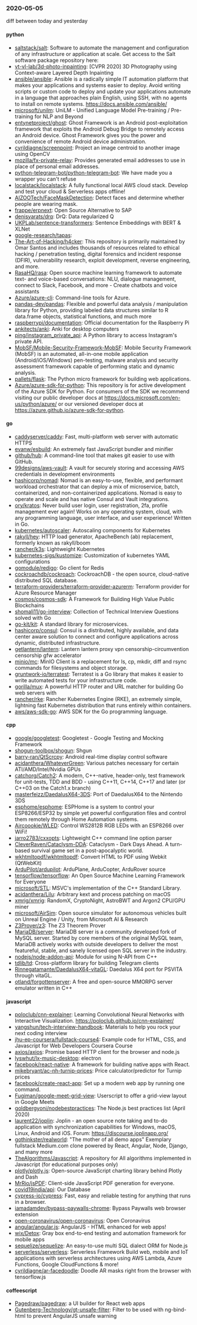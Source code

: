 ### 2020-05-05
diff between today and yesterday

#### python
* [saltstack/salt](https://github.com/saltstack/salt): Software to automate the management and configuration of any infrastructure or application at scale. Get access to the Salt software package repository here:
* [vt-vl-lab/3d-photo-inpainting](https://github.com/vt-vl-lab/3d-photo-inpainting): [CVPR 2020] 3D Photography using Context-aware Layered Depth Inpainting
* [ansible/ansible](https://github.com/ansible/ansible): Ansible is a radically simple IT automation platform that makes your applications and systems easier to deploy. Avoid writing scripts or custom code to deploy and update your applications  automate in a language that approaches plain English, using SSH, with no agents to install on remote systems. https://docs.ansible.com/ansible/
* [microsoft/unilm](https://github.com/microsoft/unilm): UniLM - Unified Language Model Pre-training / Pre-training for NLP and Beyond
* [entynetproject/ghost](https://github.com/entynetproject/ghost): Ghost Framework is an Android post-exploitation framework that exploits the Android Debug Bridge to remotely access an Android device. Ghost Framework gives you the power and convenience of remote Android device administration.
* [cyrildiagne/screenpoint](https://github.com/cyrildiagne/screenpoint): Project an image centroid to another image using OpenCV
* [mozilla/fx-private-relay](https://github.com/mozilla/fx-private-relay): Provides generated email addresses to use in place of personal email addresses.
* [python-telegram-bot/python-telegram-bot](https://github.com/python-telegram-bot/python-telegram-bot): We have made you a wrapper you can't refuse
* [localstack/localstack](https://github.com/localstack/localstack):  A fully functional local AWS cloud stack. Develop and test your cloud & Serverless apps offline!
* [AIZOOTech/FaceMaskDetection](https://github.com/AIZOOTech/FaceMaskDetection):  Detect faces and determine whether people are wearing mask.
* [frappe/erpnext](https://github.com/frappe/erpnext): Open Source Alternative to SAP
* [denisyarats/drq](https://github.com/denisyarats/drq): DrQ: Data regularized Q
* [UKPLab/sentence-transformers](https://github.com/UKPLab/sentence-transformers): Sentence Embeddings with BERT & XLNet
* [google-research/tapas](https://github.com/google-research/tapas): 
* [The-Art-of-Hacking/h4cker](https://github.com/The-Art-of-Hacking/h4cker): This repository is primarily maintained by Omar Santos and includes thousands of resources related to ethical hacking / penetration testing, digital forensics and incident response (DFIR), vulnerability research, exploit development, reverse engineering, and more.
* [RasaHQ/rasa](https://github.com/RasaHQ/rasa):  Open source machine learning framework to automate text- and voice-based conversations: NLU, dialogue management, connect to Slack, Facebook, and more - Create chatbots and voice assistants
* [Azure/azure-cli](https://github.com/Azure/azure-cli): Command-line tools for Azure.
* [pandas-dev/pandas](https://github.com/pandas-dev/pandas): Flexible and powerful data analysis / manipulation library for Python, providing labeled data structures similar to R data.frame objects, statistical functions, and much more
* [raspberrypi/documentation](https://github.com/raspberrypi/documentation): Official documentation for the Raspberry Pi
* [ankitects/anki](https://github.com/ankitects/anki): Anki for desktop computers
* [ping/instagram_private_api](https://github.com/ping/instagram_private_api): A Python library to access Instagram's private API.
* [MobSF/Mobile-Security-Framework-MobSF](https://github.com/MobSF/Mobile-Security-Framework-MobSF): Mobile Security Framework (MobSF) is an automated, all-in-one mobile application (Android/iOS/Windows) pen-testing, malware analysis and security assessment framework capable of performing static and dynamic analysis.
* [pallets/flask](https://github.com/pallets/flask): The Python micro framework for building web applications.
* [Azure/azure-sdk-for-python](https://github.com/Azure/azure-sdk-for-python): This repository is for active development of the Azure SDK for Python. For consumers of the SDK we recommend visiting our public developer docs at https://docs.microsoft.com/en-us/python/azure/ or our versioned developer docs at https://azure.github.io/azure-sdk-for-python.

#### go
* [caddyserver/caddy](https://github.com/caddyserver/caddy): Fast, multi-platform web server with automatic HTTPS
* [evanw/esbuild](https://github.com/evanw/esbuild): An extremely fast JavaScript bundler and minifier
* [github/hub](https://github.com/github/hub): A command-line tool that makes git easier to use with GitHub.
* [99designs/aws-vault](https://github.com/99designs/aws-vault): A vault for securely storing and accessing AWS credentials in development environments
* [hashicorp/nomad](https://github.com/hashicorp/nomad): Nomad is an easy-to-use, flexible, and performant workload orchestrator that can deploy a mix of microservice, batch, containerized, and non-containerized applications. Nomad is easy to operate and scale and has native Consul and Vault integrations.
* [ory/kratos](https://github.com/ory/kratos): Never build user login, user registration, 2fa, profile management ever again! Works on any operating system, cloud, with any programming language, user interface, and user experience! Written in Go.
* [kubernetes/autoscaler](https://github.com/kubernetes/autoscaler): Autoscaling components for Kubernetes
* [rakyll/hey](https://github.com/rakyll/hey): HTTP load generator, ApacheBench (ab) replacement, formerly known as rakyll/boom
* [rancher/k3s](https://github.com/rancher/k3s): Lightweight Kubernetes
* [kubernetes-sigs/kustomize](https://github.com/kubernetes-sigs/kustomize): Customization of kubernetes YAML configurations
* [gomodule/redigo](https://github.com/gomodule/redigo): Go client for Redis
* [cockroachdb/cockroach](https://github.com/cockroachdb/cockroach): CockroachDB - the open source, cloud-native distributed SQL database.
* [terraform-providers/terraform-provider-azurerm](https://github.com/terraform-providers/terraform-provider-azurerm): Terraform provider for Azure Resource Manager
* [cosmos/cosmos-sdk](https://github.com/cosmos/cosmos-sdk):  A Framework for Building High Value Public Blockchains 
* [shomali11/go-interview](https://github.com/shomali11/go-interview): Collection of Technical Interview Questions solved with Go
* [go-kit/kit](https://github.com/go-kit/kit): A standard library for microservices.
* [hashicorp/consul](https://github.com/hashicorp/consul): Consul is a distributed, highly available, and data center aware solution to connect and configure applications across dynamic, distributed infrastructure.
* [getlantern/lantern](https://github.com/getlantern/lantern): Lantern         lantern proxy vpn censorship-circumvention censorship gfw accelerator
* [minio/mc](https://github.com/minio/mc): MinIO Client is a replacement for ls, cp, mkdir, diff and rsync commands for filesystems and object storage.
* [gruntwork-io/terratest](https://github.com/gruntwork-io/terratest): Terratest is a Go library that makes it easier to write automated tests for your infrastructure code.
* [gorilla/mux](https://github.com/gorilla/mux): A powerful HTTP router and URL matcher for building Go web servers with 
* [rancher/rke](https://github.com/rancher/rke): Rancher Kubernetes Engine (RKE), an extremely simple, lightning fast Kubernetes distribution that runs entirely within containers.
* [aws/aws-sdk-go](https://github.com/aws/aws-sdk-go): AWS SDK for the Go programming language.

#### cpp
* [google/googletest](https://github.com/google/googletest): Googletest - Google Testing and Mocking Framework
* [shogun-toolbox/shogun](https://github.com/shogun-toolbox/shogun): Shgun
* [barry-ran/QtScrcpy](https://github.com/barry-ran/QtScrcpy): Android real-time display control software
* [acidanthera/WhateverGreen](https://github.com/acidanthera/WhateverGreen): Various patches necessary for certain ATI/AMD/Intel/Nvidia GPUs
* [catchorg/Catch2](https://github.com/catchorg/Catch2): A modern, C++-native, header-only, test framework for unit-tests, TDD and BDD - using C++11, C++14, C++17 and later (or C++03 on the Catch1.x branch)
* [masterfeizz/DaedalusX64-3DS](https://github.com/masterfeizz/DaedalusX64-3DS): Port of DaedalusX64 to the Nintendo 3DS
* [esphome/esphome](https://github.com/esphome/esphome): ESPHome is a system to control your ESP8266/ESP32 by simple yet powerful configuration files and control them remotely through Home Automation systems.
* [Aircoookie/WLED](https://github.com/Aircoookie/WLED): Control WS2812B RGB LEDs with an ESP8266 over WiFi!
* [jarro2783/cxxopts](https://github.com/jarro2783/cxxopts): Lightweight C++ command line option parser
* [CleverRaven/Cataclysm-DDA](https://github.com/CleverRaven/Cataclysm-DDA): Cataclysm - Dark Days Ahead. A turn-based survival game set in a post-apocalyptic world.
* [wkhtmltopdf/wkhtmltopdf](https://github.com/wkhtmltopdf/wkhtmltopdf): Convert HTML to PDF using Webkit (QtWebKit)
* [ArduPilot/ardupilot](https://github.com/ArduPilot/ardupilot): ArduPlane, ArduCopter, ArduRover source
* [tensorflow/tensorflow](https://github.com/tensorflow/tensorflow): An Open Source Machine Learning Framework for Everyone
* [microsoft/STL](https://github.com/microsoft/STL): MSVC's implementation of the C++ Standard Library.
* [acidanthera/Lilu](https://github.com/acidanthera/Lilu): Arbitrary kext and process patching on macOS
* [xmrig/xmrig](https://github.com/xmrig/xmrig): RandomX, CryptoNight, AstroBWT and Argon2 CPU/GPU miner
* [microsoft/AirSim](https://github.com/microsoft/AirSim): Open source simulator for autonomous vehicles built on Unreal Engine / Unity, from Microsoft AI & Research
* [Z3Prover/z3](https://github.com/Z3Prover/z3): The Z3 Theorem Prover
* [MariaDB/server](https://github.com/MariaDB/server): MariaDB server is a community developed fork of MySQL server. Started by core members of the original MySQL team, MariaDB actively works with outside developers to deliver the most featureful, stable, and sanely licensed open SQL server in the industry.
* [nodejs/node-addon-api](https://github.com/nodejs/node-addon-api): Module for using N-API from C++
* [tdlib/td](https://github.com/tdlib/td): Cross-platform library for building Telegram clients
* [Rinnegatamante/DaedalusX64-vitaGL](https://github.com/Rinnegatamante/DaedalusX64-vitaGL): Daedalus X64 port for PSVITA through vitaGL.
* [otland/forgottenserver](https://github.com/otland/forgottenserver): A free and open-source MMORPG server emulator written in C++

#### javascript
* [poloclub/cnn-explainer](https://github.com/poloclub/cnn-explainer): Learning Convolutional Neural Networks with Interactive Visualization. https://poloclub.github.io/cnn-explainer/
* [yangshun/tech-interview-handbook](https://github.com/yangshun/tech-interview-handbook):  Materials to help you rock your next coding interview
* [jhu-ep-coursera/fullstack-course4](https://github.com/jhu-ep-coursera/fullstack-course4): Example code for HTML, CSS, and Javascript for Web Developers Coursera Course
* [axios/axios](https://github.com/axios/axios): Promise based HTTP client for the browser and node.js
* [lyswhut/lx-music-desktop](https://github.com/lyswhut/lx-music-desktop):  electron 
* [facebook/react-native](https://github.com/facebook/react-native): A framework for building native apps with React.
* [mikebryant/ac-nh-turnip-prices](https://github.com/mikebryant/ac-nh-turnip-prices): Price calculator/predictor for Turnip prices
* [facebook/create-react-app](https://github.com/facebook/create-react-app): Set up a modern web app by running one command.
* [Fugiman/google-meet-grid-view](https://github.com/Fugiman/google-meet-grid-view): Userscript to offer a grid-view layout in Google Meets
* [goldbergyoni/nodebestpractices](https://github.com/goldbergyoni/nodebestpractices):  The Node.js best practices list (April 2020)
* [laurent22/joplin](https://github.com/laurent22/joplin): Joplin - an open source note taking and to-do application with synchronization capabilities for Windows, macOS, Linux, Android and iOS. Forum: https://discourse.joplinapp.org/
* [gothinkster/realworld](https://github.com/gothinkster/realworld): "The mother of all demo apps"  Exemplary fullstack Medium.com clone powered by React, Angular, Node, Django, and many more 
* [TheAlgorithms/Javascript](https://github.com/TheAlgorithms/Javascript): A repository for All algorithms implemented in Javascript (for educational purposes only)
* [plotly/plotly.js](https://github.com/plotly/plotly.js): Open-source JavaScript charting library behind Plotly and Dash
* [MrRio/jsPDF](https://github.com/MrRio/jsPDF): Client-side JavaScript PDF generation for everyone.
* [covid19india/api](https://github.com/covid19india/api): Our Database
* [cypress-io/cypress](https://github.com/cypress-io/cypress): Fast, easy and reliable testing for anything that runs in a browser.
* [iamadamdev/bypass-paywalls-chrome](https://github.com/iamadamdev/bypass-paywalls-chrome): Bypass Paywalls web browser extension
* [open-coronavirus/open-coronavirus](https://github.com/open-coronavirus/open-coronavirus): Open Coronavirus
* [angular/angular.js](https://github.com/angular/angular.js): AngularJS - HTML enhanced for web apps!
* [wix/Detox](https://github.com/wix/Detox): Gray box end-to-end testing and automation framework for mobile apps
* [sequelize/sequelize](https://github.com/sequelize/sequelize): An easy-to-use multi SQL dialect ORM for Node.js
* [serverless/serverless](https://github.com/serverless/serverless):  Serverless Framework  Build web, mobile and IoT applications with serverless architectures using AWS Lambda, Azure Functions, Google CloudFunctions & more! 
* [cyrildiagne/ar-facedoodle](https://github.com/cyrildiagne/ar-facedoodle): Doodle AR masks right from the browser with tensorflow.js

#### coffeescript
* [Pagedraw/pagedraw](https://github.com/Pagedraw/pagedraw): a UI builder for React web apps
* [Gutenberg-Technology/gt-unsafe-filter](https://github.com/Gutenberg-Technology/gt-unsafe-filter): Filter to be used with ng-bind-html to prevent AngularJS unsafe warning
